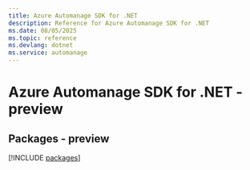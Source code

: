 ```yaml
---
title: Azure Automanage SDK for .NET
description: Reference for Azure Automanage SDK for .NET
ms.date: 08/05/2025
ms.topic: reference
ms.devlang: dotnet
ms.service: automanage
---
```

# Azure Automanage SDK for .NET - preview
## Packages - preview
[!INCLUDE [packages](automanage-index.md)]